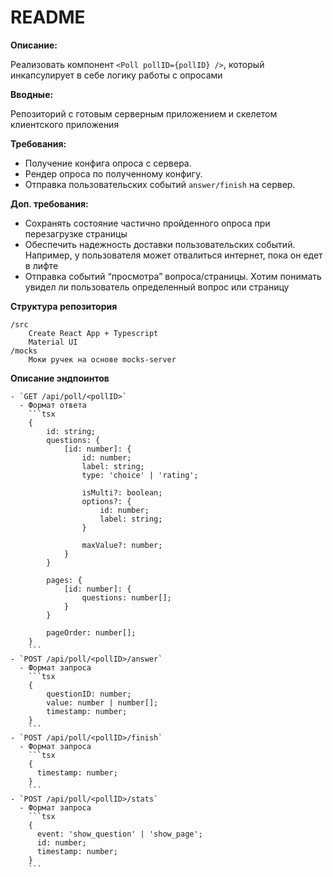 # README

**Описание:**

Реализовать компонент `<Poll pollID={pollID} />`, который инкапсулирует в себе логику работы с опросами

**Вводные:**

Репозиторий с готовым серверным приложением и скелетом клиентского приложения

**Требования:**

-   Получение конфига опроса с сервера.
-   Рендер опроса по полученному конфигу.
-   Отправка пользовательских событий `answer/finish` на сервер.

**Доп. требования:**

-   Сохранять состояние частично пройденного опроса при перезагрузке страницы
-   Обеспечить надежность доставки пользовательских событий. Например, у пользователя может отвалиться интернет, пока он едет в лифте
-   Отправка событий “просмотра” вопроса/страницы. Хотим понимать увидел ли пользователь определенный вопрос или страницу

**Структура репозитория**

````
/src
	Create React App + Typescript
	Material UI
/mocks
	Моки ручек на основе mocks-server
````

**Описание эндпоинтов**

````
- `GET /api/poll/<pollID>`
  - Формат ответа
    ```tsx
    {
    	id: string;
    	questions: {
    		[id: number]: {
    			id: number;
    			label: string;
    			type: 'choice' | 'rating';

    			isMulti?: boolean;
    			options?: {
    				id: number;
    				label: string;
    			}

    			maxValue?: number;
    		}
    	}

    	pages: {
    		[id: number]: {
    			questions: number[];
    		}
    	}

    	pageOrder: number[];
    }
    ```
- `POST /api/poll/<pollID>/answer`
  - Формат запроса
    ```tsx
    {
    	questionID: number;
    	value: number | number[];
    	timestamp: number;
    }
    ```
- `POST /api/poll/<pollID>/finish`
  - Формат запроса
    ```tsx
    {
      timestamp: number;
    }
    ```
- `POST /api/poll/<pollID>/stats`
  - Формат запроса
    ```tsx
    {
      event: 'show_question' | 'show_page';
      id: number;
      timestamp: number;
    }
    ```
````
